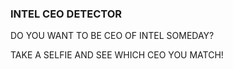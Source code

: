### INTEL CEO DETECTOR ### 

DO YOU WANT TO BE CEO OF INTEL SOMEDAY?

TAKE A SELFIE AND SEE WHICH CEO YOU MATCH!
